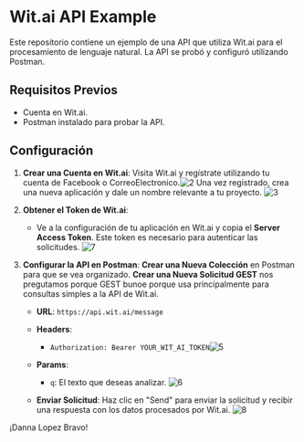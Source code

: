 # Wit.ai API Example
Este repositorio contiene un ejemplo de una API que utiliza Wit.ai para el procesamiento de lenguaje natural. La API se probó y configuró utilizando Postman.

## Requisitos Previos
- Cuenta en Wit.ai.
- Postman instalado para probar la API.

## Configuración
1. **Crear una Cuenta en Wit.ai**:
  Visita Wit.ai y regístrate utilizando tu cuenta de Facebook o CorreoElectronico.![2](https://github.com/user-attachments/assets/6cc58434-75f0-4831-8748-102630bc72b0)
  Una vez registrado, crea una nueva aplicación y dale un nombre relevante a tu proyecto. ![3](https://github.com/user-attachments/assets/ed13ec52-3b75-44d5-8e75-c56572a17025)

3. **Obtener el Token de Wit.ai**:
   - Ve a la configuración de tu aplicación en Wit.ai y copia el **Server Access Token**. Este token es necesario para autenticar las solicitudes. ![7](https://github.com/user-attachments/assets/1b834ed9-8cf0-4434-a4c3-2e3a9f1fb349)

4. **Configurar la API en Postman**:
   **Crear una Nueva Colección** en Postman para que se vea organizado.
   **Crear una Nueva Solicitud GEST** nos pregutamos porque GEST bunoe porque usa principalmente para consultas simples a la API de Wit.ai.
     - **URL**: `https://api.wit.ai/message`
     - **Headers**:
       - `Authorization: Bearer YOUR_WIT_AI_TOKEN`![5](https://github.com/user-attachments/assets/a52f8876-00d3-43ad-b426-26c888f203e4)

     - **Params**:
       - `q`: El texto que deseas analizar. ![6](https://github.com/user-attachments/assets/a843b659-fd64-4131-83fe-b8054f53ac8c)

     - **Enviar Solicitud**: Haz clic en "Send" para enviar la solicitud y recibir una respuesta con los datos procesados por Wit.ai. ![8](https://github.com/user-attachments/assets/2baa17c4-3695-4a87-a58f-9fcf961a4b11)

¡Danna Lopez Bravo!
